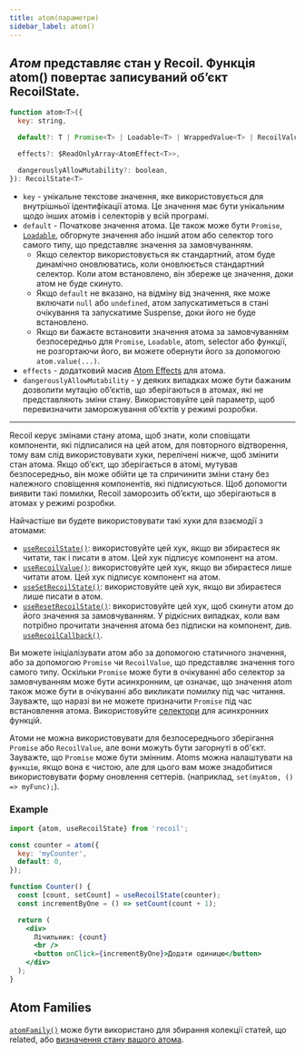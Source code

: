 ```yaml
---
title: atom(параметри)
sidebar_label: atom()
---
```


*Атом* представляє стан у Recoil. Функція atom() повертає записуваний об’єкт RecoilState.
---

```jsx
function atom<T>({
  key: string,

  default?: T | Promise<T> | Loadable<T> | WrappedValue<T> | RecoilValue<T>,

  effects?: $ReadOnlyArray<AtomEffect<T>>,

  dangerouslyAllowMutability?: boolean,
}): RecoilState<T>
```

  - `key` - унікальне текстове значення, яке використовується для внутрішньої ідентифікації атома. Це значення має бути унікальним щодо інших атомів і селекторів у всій програмі.
  - `default` - Початкове значення атома. Це також може бути `Promise`, [`Loadable`](/docs/api-reference/core/Loadable), обгорнуте значення або інший атом або селектор того самого типу, що представляє значення за замовчуванням.
     - Якщо селектор використовується як стандартний, атом буде динамічно оновлюватись, коли оновлюється стандартний селектор. Коли атом встановлено, він збереже це значення, доки атом не буде скинуто.
     - Якщо `default` не вказано, на відміну від значення, яке може включати `null` або `undefined`, атом запускатиметься в стані очікування та запускатиме Suspense, доки його не буде встановлено.
     - Якщо ви бажаєте встановити значення атома за замовчуванням безпосередньо для `Promise`, `Loadable`, atom, selector або функції, не розгортаючи його, ви можете обернути його за допомогою `atom.value(...)`.
   - `effects` - додатковий масив [Atom Effects](/docs/guides/atom-effects) для атома.
   - `dangerouslyAllowMutability` - у деяких випадках може бути бажаним дозволити мутацію об’єктів, що зберігаються в атомах, які не представляють зміни стану. Використовуйте цей параметр, щоб перевизначити заморожування об’єктів у режимі розробки.

---

Recoil керує змінами стану атома, щоб знати, коли сповіщати компоненти, які підписалися на цей атом, для повторного відтворення, тому вам слід використовувати хуки, перелічені нижче, щоб змінити стан атома. Якщо об’єкт, що зберігається в атомі, мутував безпосередньо, він може обійти це та спричинити зміни стану без належного сповіщення компонентів, які підписуються. Щоб допомогти виявити такі помилки, Recoil заморозить об’єкти, що зберігаються в атомах у режимі розробки.

Найчастіше ви будете використовувати такі хуки для взаємодії з атомами:

- [`useRecoilState()`](/docs/api-reference/core/useRecoilState): використовуйте цей хук, якщо ви збираєтеся як читати, так і писати в атом. Цей хук підписує компонент на атом.
- [`useRecoilValue()`](/docs/api-reference/core/useRecoilValue): використовуйте цей хук, якщо ви збираєтеся лише читати атом. Цей хук підписує компонент на атом.
- [`useSetRecoilState()`](/docs/api-reference/core/useSetRecoilState): використовуйте цей хук, якщо ви збираєтеся лише писати в атом.
- [`useResetRecoilState()`](/docs/api-reference/core/useResetRecoilState): використовуйте цей хук, щоб скинути атом до його значення за замовчуванням.
У рідкісних випадках, коли вам потрібно прочитати значення атома без підписки на компонент, див. [`useRecoilCallback()`](/docs/api-reference/core/useRecoilCallback).

Ви можете ініціалізувати атом або за допомогою статичного значення, або за допомогою `Promise` чи `RecoilValue`, що представляє значення того самого типу. Оскільки `Promise` може бути в очікуванні або селектор за замовчуванням може бути асинхронним, це означає, що значення atom також може бути в очікуванні або викликати помилку під час читання. Зауважте, що наразі ви не можете призначити `Promise` під час встановлення атома. Використовуйте [селектори](/docs/api-reference/core/selector) для асинхронних функцій.

Атоми не можна використовувати для безпосереднього зберігання `Promise` або `RecoilValue`, але вони можуть бути загорнуті в об'єкт. Зауважте, що `Promise` може бути змінним. Atoms можна налаштувати на `функцію`, якщо вона є чистою, але для цього вам може знадобитися використовувати форму оновлення сеттерів. (наприклад, `set(myAtom, () => myFunc);`).

### Example

```jsx
import {atom, useRecoilState} from 'recoil';

const counter = atom({
  key: 'myCounter',
  default: 0,
});

function Counter() {
  const [count, setCount] = useRecoilState(counter);
  const incrementByOne = () => setCount(count + 1);

  return (
    <div>
      Лічильник: {count}
      <br />
      <button onClick={incrementByOne}>Додати одиницю</button>
    </div>
  );
}
```

## Atom Families

[`atomFamily()`](/docs/api-reference/utils/atomFamily) може бути використано для збирання колекції статей, що related, або [визначення стану вашого атома](/docs/api-reference/utils/atomFamily#scoped-atoms).
